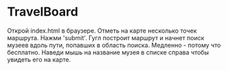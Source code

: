 # TravelBoard
 Открой index.html в браузере.
 Отметь на карте несколько точек маршрута.
 Нажми 'submit'. 
 Гугл построит маршрут и начнет поиск музеев вдоль пути, попавших в область поиска. Медленно - потому что бесплатно.
 Наведи мышь на название музея в списке справа чтобы увидеть его на карте.
